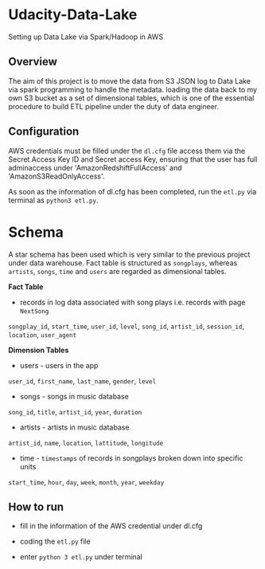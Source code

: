 # Udacity-Data-Lake
Setting up Data Lake via Spark/Hadoop in AWS

## Overview

The aim of this project is to move the data from S3 JSON log to Data Lake via spark programming to handle the metadata. loading the data back to my own S3 bucket as a set of dimensional tables, which is one of the essential procedure to build ETL pipeline under the duty of data engineer. 

## Configuration 

AWS credentials must be filled under the ```dl.cfg``` file  access them via the Secret Access Key ID and Secret access Key, ensuring that the user has full adminaccess under 'AmazonRedshiftFullAccess' and 'AmazonS3ReadOnlyAccess'.

As soon as the information of dl.cfg has been completed, run the ```etl.py``` via terminal as ```python3 etl.py```.

# Schema 

A star schema has been used which is very similar to the previous project under data warehouse. Fact table is structured as ```songplays```, whereas ```artists```, ```songs```, ```time``` and ```users``` are regarded as dimensional tables. 

**Fact Table**

- records in log data associated with song plays i.e. records with page ```NextSong```

```songplay_id```, ```start_time```, ```user_id```, ```level```, ```song_id```, ```artist_id```, ```session_id```, ```location```, ```user_agent```

**Dimension Tables**

- users - users in the app

```user_id```, ```first_name```, ```last_name```, ```gender```, ```level```

- songs - songs in music database

```song_id```, ```title```, ```artist_id```, ```year```, ```duration```

- artists - artists in music database

```artist_id```, ```name```, ```location```, ```lattitude```, ```longitude```

- time - ```timestamps``` of records in songplays broken down into specific units

```start_time```, ```hour```, ```day```, ```week```, ```month```, ```year```, ```weekday```

## How to run

- fill in the information of the AWS credential under dl.cfg

- coding the ```etl.py``` file

- enter ```python 3 etl.py``` under terminal

